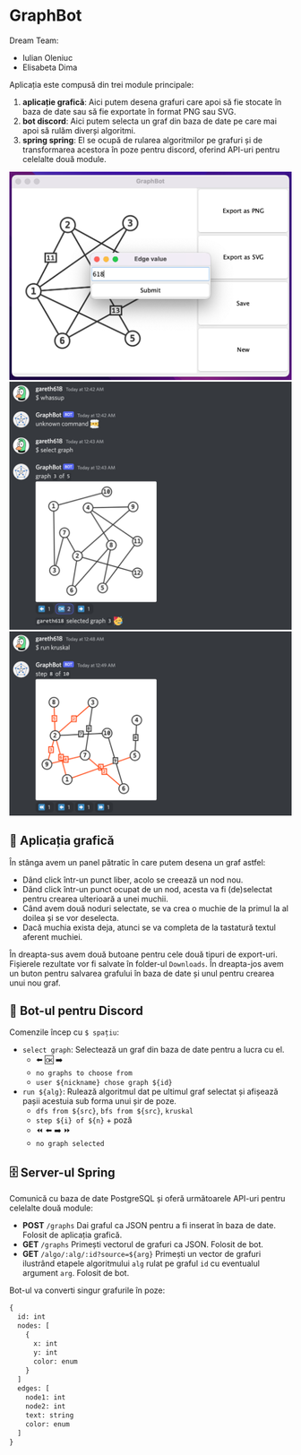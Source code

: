 # GraphBot

Dream Team:

- Iulian Oleniuc
- Elisabeta Dima

Aplicația este compusă din trei module principale:

1. **aplicație grafică**: Aici putem desena grafuri care apoi să fie stocate în baza de date sau să fie exportate în format PNG sau SVG.
2. **bot discord**: Aici putem selecta un graf din baza de date pe care mai apoi să rulăm diverși algoritmi.
3. **spring spring**: El se ocupă de rularea algoritmilor pe grafuri și de transformarea acestora în poze pentru discord, oferind API-uri pentru celelalte două module.

![gui](demo/gui.png)
![bot](demo/bot-1.png)
![bot](demo/bot-2.png)

## 🎨 Aplicația grafică

În stânga avem un panel pătratic în care putem desena un graf astfel:

- Dând click într-un punct liber, acolo se creează un nod nou.
- Dând click într-un punct ocupat de un nod, acesta va fi (de)selectat pentru crearea ulterioară a unei muchii.
- Când avem două noduri selectate, se va crea o muchie de la primul la al doilea și se vor deselecta.
- Dacă muchia exista deja, atunci se va completa de la tastatură textul aferent muchiei.

În dreapta-sus avem două butoane pentru cele două tipuri de export-uri. Fișierele rezultate vor fi salvate în folder-ul `Downloads`. În dreapta-jos avem un buton pentru salvarea grafului în baza de date și unul pentru crearea unui nou graf.

## 🤖 Bot-ul pentru Discord

Comenzile încep cu `$ spațiu`:

- `select graph`: Selectează un graf din baza de date pentru a lucra cu el.
    - ⬅️ 🆗 ➡️
    - `no graphs to choose from`
    - `user ${nickname} chose graph ${id}`
- `run ${alg}`: Rulează algoritmul dat pe ultimul graf selectat și afișează pașii acestuia sub forma unui șir de poze.
    - `dfs from ${src}`, `bfs from ${src}`, `kruskal`
    - `step ${i} of ${n}` + poză
    - ⏪ ⬅️ ➡️ ⏩
    - `no graph selected`

## 🗄️ Server-ul Spring

Comunică cu baza de date PostgreSQL și oferă următoarele API-uri pentru celelalte două module:

- **POST** `/graphs` Dai graful ca JSON pentru a fi inserat în baza de date. Folosit de aplicația grafică.
- **GET** `/graphs` Primești vectorul de grafuri ca JSON. Folosit de bot.
- **GET** `/algo/:alg/:id?source=${arg}` Primești un vector de grafuri ilustrând etapele algoritmului `alg` rulat pe graful `id` cu eventualul argument `arg`. Folosit de bot.

Bot-ul va converti singur grafurile în poze:

```
{
  id: int
  nodes: [
    {
      x: int
      y: int
      color: enum
    }
  ]
  edges: [
    node1: int
    node2: int
    text: string
    color: enum
  ]
}
```

